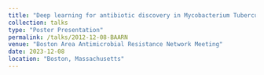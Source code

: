 ```yaml
---
title: "Deep learning for antibiotic discovery in Mycobacterium Tuberculosis."
collection: talks
type: "Poster Presentation"
permalink: /talks/2012-12-08-BAARN
venue: "Boston Area Antimicrobial Resistance Network Meeting"
date: 2023-12-08
location: "Boston, Massachusetts"
---
```


